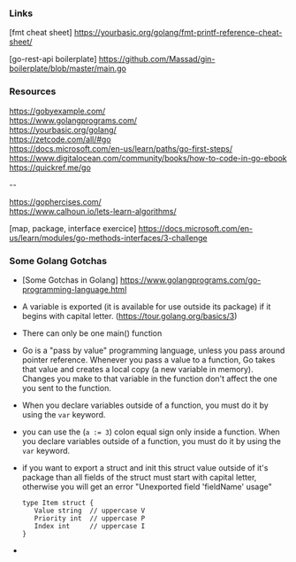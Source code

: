 ### Links

[fmt cheat sheet] https://yourbasic.org/golang/fmt-printf-reference-cheat-sheet/

[go-rest-api boilerplate] https://github.com/Massad/gin-boilerplate/blob/master/main.go

 ### Resources
 
 https://gobyexample.com/  
 https://www.golangprograms.com/   
 https://yourbasic.org/golang/   
 https://zetcode.com/all/#go   
 https://docs.microsoft.com/en-us/learn/paths/go-first-steps/
 https://www.digitalocean.com/community/books/how-to-code-in-go-ebook
 https://quickref.me/go

 --
 
 https://gophercises.com/     
 https://www.calhoun.io/lets-learn-algorithms/
 
 [map, package, interface exercice] https://docs.microsoft.com/en-us/learn/modules/go-methods-interfaces/3-challenge
 
 ### Some Golang Gotchas
 
 - [Some Gotchas in Golang] https://www.golangprograms.com/go-programming-language.html
 
 - A variable is exported (it is available for use outside its package) if it begins with capital letter. (https://tour.golang.org/basics/3)
 - There can only be one main() function
 - Go is a "pass by value" programming language, unless you pass around pointer reference. Whenever you pass a value to a function, Go takes that value and creates a local copy (a new variable in memory). Changes you make to that variable in the function don't affect the one you sent to the function.
 - When you declare variables outside of a function, you must do it by using the `var` keyword.
 - you can use the (`a := 3`) colon equal sign only inside a function. When you declare variables outside of a function, you must do it by using the `var` keyword.
 - if you want to export a struct and init this struct value outside of it's package than all fields of the struct must start with capital letter, otherwise you will get an error "Unexported field 'fieldName' usage"
      ```golang
      type Item struct {
         Value string  // uppercase V
         Priority int  // uppercase P
         Index int     // uppercase I
      }
     ```
- 

